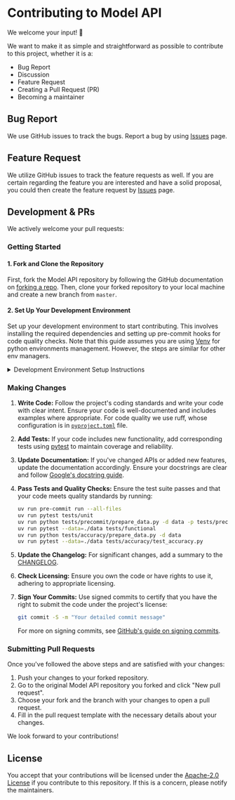 # Contributing to Model API

We welcome your input! 👐

We want to make it as simple and straightforward as possible to contribute to this project, whether it is a:

- Bug Report
- Discussion
- Feature Request
- Creating a Pull Request (PR)
- Becoming a maintainer

## Bug Report

We use GitHub issues to track the bugs. Report a bug by using [Issues](https://github.com/open-edge-platform/model_api/issues/new) page.

## Feature Request

We utilize GitHub issues to track the feature requests as well. If you are certain regarding the feature you are interested and have a solid proposal, you could then create the feature request by [Issues](https://github.com/open-edge-platform/model_api/issues/new) page.

## Development & PRs

We actively welcome your pull requests:

### Getting Started

#### 1. Fork and Clone the Repository

First, fork the Model API repository by following the GitHub documentation on [forking a repo](https://docs.github.com/en/enterprise-cloud@latest/pull-requests/collaborating-with-pull-requests/working-with-forks/fork-a-repo). Then, clone your forked repository to your local machine and create a new branch from `master`.

#### 2. Set Up Your Development Environment

Set up your development environment to start contributing. This involves installing the required dependencies and setting up pre-commit hooks for code quality checks. Note that this guide assumes you are using [Venv](https://docs.python.org/3/library/venv.html) for python environments management. However, the steps are similar for other env managers.

<details>
<summary>Development Environment Setup Instructions</summary>

1. Create a new python environment and install the development requirements:

   ```bash
   uv sync --all-extras
   ```

</details>

### Making Changes

1. **Write Code:** Follow the project's coding standards and write your code with clear intent. Ensure your code is well-documented and includes examples where appropriate. For code quality we use ruff, whose configuration is in [`pyproject.toml`](pyproject.toml) file.

2. **Add Tests:** If your code includes new functionality, add corresponding tests using [pytest](https://docs.pytest.org/en/7.4.x/) to maintain coverage and reliability.

3. **Update Documentation:** If you've changed APIs or added new features, update the documentation accordingly. Ensure your docstrings are clear and follow [Google's docstring guide](https://google.github.io/styleguide/pyguide.html#38-comments-and-docstrings).

4. **Pass Tests and Quality Checks:** Ensure the test suite passes and that your code meets quality standards by running:

   ```bash
   uv run pre-commit run --all-files
   uv run pytest tests/unit
   uv run python tests/precommit/prepare_data.py -d data -p tests/precommit/public_scope.json
   uv run pytest --data=./data tests/functional
   uv run python tests/accuracy/prepare_data.py -d data
   uv run pytest --data=./data tests/accuracy/test_accuracy.py
   ```

5. **Update the Changelog:** For significant changes, add a summary to the [CHANGELOG](CHANGELOG.md).

6. **Check Licensing:** Ensure you own the code or have rights to use it, adhering to appropriate licensing.

7. **Sign Your Commits:** Use signed commits to certify that you have the right to submit the code under the project's license:

   ```bash
   git commit -S -m "Your detailed commit message"
   ```

   For more on signing commits, see [GitHub's guide on signing commits](https://docs.github.com/en/github/authenticating-to-github/managing-commit-signature-verification/signing-commits).

### Submitting Pull Requests

Once you've followed the above steps and are satisfied with your changes:

1. Push your changes to your forked repository.
2. Go to the original Model API repository you forked and click "New pull request".
3. Choose your fork and the branch with your changes to open a pull request.
4. Fill in the pull request template with the necessary details about your changes.

We look forward to your contributions!

## License

You accept that your contributions will be licensed under the [Apache-2.0 License](https://choosealicense.com/licenses/apache-2.0/) if you contribute to this repository. If this is a concern, please notify the maintainers.
